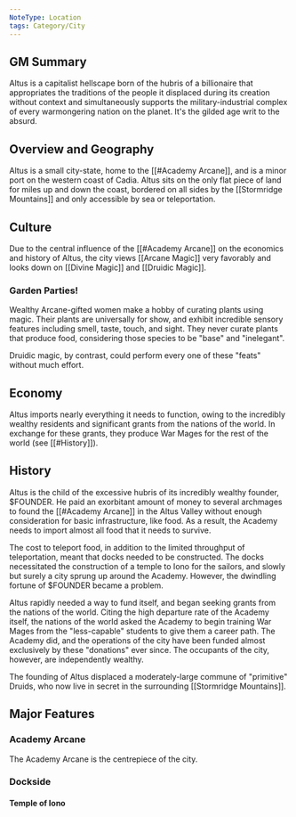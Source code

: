 ```yaml
---
NoteType: Location
tags: Category/City
---
```


## GM Summary
Altus is a capitalist hellscape born of the hubris of a billionaire that appropriates the traditions of the people it displaced during its creation without context and simultaneously supports the military-industrial complex of every warmongering nation on the planet. It's the gilded age writ to the absurd.

## Overview and Geography
Altus is a small city-state, home to the [[#Academy Arcane]], and is a minor port on the western coast of Cadia. Altus sits on the only flat piece of land for miles up and down the coast, bordered on all sides by the [[Stormridge Mountains]] and only accessible by sea or teleportation.

## Culture
Due to the central influence of the [[#Academy Arcane]] on the economics and history of Altus, the city views [[Arcane Magic]] very favorably and looks down on [[Divine Magic]] and [[Druidic Magic]].

### Garden Parties!
Wealthy Arcane-gifted women make a hobby of curating plants using magic. Their plants are universally for show, and exhibit incredible sensory features including smell, taste, touch, and sight. They never curate plants that produce food, considering those species to be "base" and "inelegant".

Druidic magic, by contrast, could perform every one of these "feats" without much effort.

## Economy
Altus imports nearly everything it needs to function, owing to the incredibly wealthy residents and significant grants from the nations of the world. In exchange for these grants, they produce War Mages for the rest of the world (see [[#History]]).

## History
Altus is the child of the excessive hubris of its incredibly wealthy founder, $FOUNDER. He paid an exorbitant amount of money to several archmages to found the [[#Academy Arcane]] in the Altus Valley without enough consideration for basic infrastructure, like food. As a result, the Academy needs to import almost all food that it needs to survive.

The cost to teleport food, in addition to the limited throughput of teleportation, meant that docks needed to be constructed. The docks necessitated the construction of a temple to Iono for the sailors, and slowly but surely a city sprung up around the Academy. However, the dwindling fortune of $FOUNDER became a problem.

Altus rapidly needed a way to fund itself, and began seeking grants from the nations of the world. Citing the high departure rate of the Academy itself, the nations of the world asked the Academy to begin training War Mages from the "less-capable" students to give them a career path. The Academy did, and the operations of the city have been funded almost exclusively by these "donations" ever since. The occupants of the city, however, are independently wealthy.

The founding of Altus displaced a moderately-large commune of "primitive" Druids, who now live in secret in the surrounding [[Stormridge Mountains]].

## Major Features
### Academy Arcane
The Academy Arcane is the centrepiece of the city.

### Dockside

#### Temple of Iono

